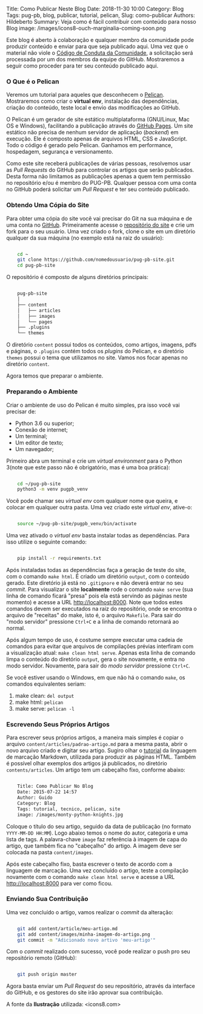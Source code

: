 Title: Como Publicar Neste Blog
Date: 2018-11-30 10:00
Category: Blog
Tags: pug-pb, blog, publicar, tutorial, pelican,
Slug: como-publicar
Authors: Hildeberto
Summary: Veja como é fácil contribuir com conteúdo para nosso Blog
image: /images/icons8-ouch-marginalia-coming-soon.png

Este blog é aberto à colaboração e qualquer membro da comunidade pode produzir conteúdo e enviar para que seja publicado aqui. Uma vez que o material não viole o [Código de Conduta da Comunidade](/blog/cdc), a solicitação será processada por um dos membros da equipe do GitHub. Mostraremos a seguir como proceder para ter seu conteúdo publicado aqui.

### O Que é o Pelican

Veremos um tutorial para aqueles que desconhecem o [Pelican](https://docs.getpelican.com/en/stable/). Mostraremos como criar o **virtual env**, instalação das dependẽncias, criação do conteúdo, teste local e envio das modificações ao GitHub.

O Pelican é um gerador de site estático multiplataforma (GNU/Linux, Mac OS e Windows), facilitando a publicação através do [GitHub Pages](https://pages.github.com/). Um site estático não precisa de nenhum servidor de aplicação (*backend*) em execução. Ele é composto apenas de arquivos HTML, CSS e JavaScript. Todo o código é gerado pelo Pelican. Ganhamos em performance, hospedagem, segurança e versionamento.

Como este site receberá publicações de várias pessoas, resolvemos usar as *Pull Requests* do GitHub para controlar os artigos que serão publicados. Desta forma não limitamos as publicações apenas a quem tem permissão no repositório e/ou é membro do PUG-PB. Qualquer pessoa com uma conta no GitHub poderá solicitar um *Pull Request* e ter seu conteúdo publicado.

### Obtendo Uma Cópia do Site

Para obter uma cópia do site você vai precisar do Git na sua máquina e de uma conta no [GitHub](https://github.com/). Primeiramente acesse o [repositório do site](https://github.com/pug-pb/pug-pb-site) e crie um fork para o seu usuário. Uma vez criado o fork, clone o site em um diretório qualquer da sua máquina (no exemplo está na raiz do usuário):

``` bash

    cd ~
    git clone https://github.com/nomedousuario/pug-pb-site.git
    cd pug-pb-site

```

O repositório é composto de alguns diretórios principais:

``` bash

    pug-pb-site
    │
    ├── content
    │   ├── articles
    │   ├── images
    │   └── pages
    ├── .plugins
    └── themes

```

O diretório ``content`` possui todos os conteúdos, como artigos, imagens, pdfs e páginas, o ``.plugins`` contém todos os *plugins* do Pelican, e o diretório ``themes`` possui o tema que utilizamos no site. Vamos nos focar apenas no diretório ``content``.

Agora temos que preparar o ambiente.

### Preparando o Ambiente

Criar o ambiente de uso do Pelican é muito simples, pra isso você vai precisar de:

- Python 3.6 ou superior;
- Conexão de internet;
- Um terminal;
- Um editor de texto;
- Um navegador;

Primeiro abra um terminal e crie um *virtual environment* para o Python 3(note que este passo não é obrigatório, mas é uma boa prática):

``` bash

    cd ~/pug-pb-site
    python3 -m venv pugpb_venv
```

Você pode chamar seu *virtual env* com qualquer nome que queira, e colocar em qualquer outra pasta. Uma vez criado este *virtual env*, ative-o:

``` bash

    source ~/pug-pb-site/pugpb_venv/bin/activate
```

Uma vez ativado o *virtual env* basta instalar todas as dependências. Para isso utilize o seguinte comando:

``` bash

    pip install -r requirements.txt
```

Após instaladas todas as dependências faça a geração de teste do site, com o comando ``make html``. É criado um diretório ``output``, com o conteúdo gerado. Este diretório já está no ``.gitignore`` e não deverá entrar no seu *commit*. Para visualizar o site **localmente** rode o comando ``make serve`` (sua linha de comando ficará "presa" pois ela está servindo as páginas neste momento) e acesse a URL <http://localhost:8000>. Note que todos estes comandos devem ser executados na raiz do repositório, onde se encontra o arquivo de "receitas" do make, isto é, o arquivo ``Makefile``. Para sair do "modo servidor" pressione ``Ctrl+C`` e a linha de comando retornará ao normal.

Após algum tempo de uso, é costume sempre executar uma cadeia de comandos para evitar que arquivos de compilações prévias interfiram com a visualização atual: ``make clean html serve``. Apenas esta linha de comando limpa o conteúdo do diretório ``output``, gera o site novamente, e entra no modo servidor. Novamente, para sair do *modo servidor* pressione ``Ctrl+C``.

Se você estiver usando o Windows, em que não há o comando `make`,  os comandos equivalentes seriam:

1) make clean: `del output`
2) make html: `pelican`
3) make serve: `pelican -l`

### Escrevendo Seus Próprios Artigos

Para escrever seus próprios artigos, a maneira mais simples é copiar o arquivo `content/articles/padrao-artigo.md` para a mesma pasta, abrir o novo arquivo criado e digitar seu artigo. Sugiro olhar o [tutorial](blog/tutorial) da linguagem de marcação Markdown, utilizada para produzir as páginas HTML. Também é possível olhar exemplos dos artigos já publicados, no diretório `contents/articles`. Um artigo tem um cabeçalho fixo, conforme abaixo:

``` markdown

    Title: Como Publicar No Blog
    Date: 2015-07-22 14:57
    Author: Guido
    Category: Blog
    Tags: tutorial, tecnico, pelican, site
    image: /images/monty-python-knights.jpg
```

Coloque o título do seu artigo, seguido da data de publicação (no formato ``YYYY-MM-DD HH:MM``). Logo abaixo temos o nome do autor, categoria e uma lista de tags. A palavra-chave `image` faz referência à imagem de capa do artigo, que também fica no "cabeçalho" do artigo. A imagem deve ser colocada na pasta `content/images`.

Após este cabeçalho fixo, basta escrever o texto de acordo com a linguagem de marcação. Uma vez concluído o artigo, teste a compilação novamente com o comando `make clean html serve` e acesse a URL <http://localhost:8000> para ver como ficou.

### Enviando Sua Contribuição

Uma vez concluído o artigo, vamos realizar o *commit* da alteração:

``` bash

    git add content/article/meu-artigo.md
    git add content/images/minha-imagem-do-artigo.png
    git commit -m "Adicionado novo artivo 'meu-artigo'"
```

Com o *commit* realizado com sucesso, você pode realizar o push pro seu repositório remoto (GitHub):

``` bash

    git push origin master
```

Agora basta enviar um *Pull Request* do seu repositório, através da interface do GitHub, e os gestores do site irão aprovar sua contribuição.

A fonte da **Ilustração** utilizada: <icons8.com>
